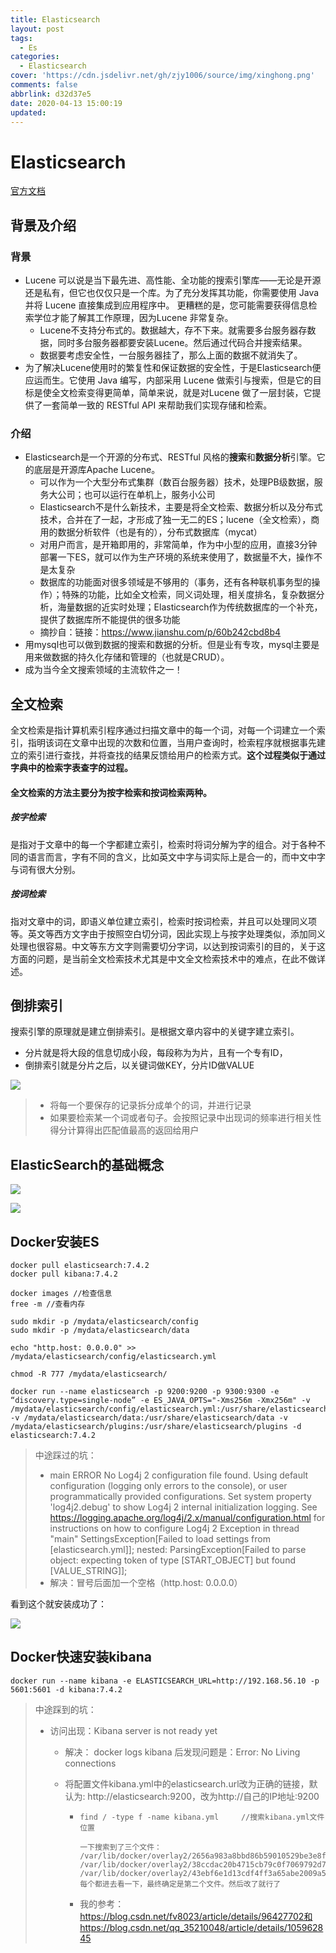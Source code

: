 ```yaml
---
title: Elasticsearch
layout: post
tags:
  - Es
categories:
  - Elasticsearch
cover: 'https://cdn.jsdelivr.net/gh/zjy1006/source/img/xinghong.png'
comments: false
abbrlink: d32d37e5
date: 2020-04-13 15:00:19
updated:
---
```


# Elasticsearch

[官方文档](https://www.elastic.co/guide/en/elasticsearch/reference/current/index.html)

## 背景及介绍

### 背景

- Lucene 可以说是当下最先进、高性能、全功能的搜索引擎库——无论是开源还是私有，但它也仅仅只是一个库。为了充分发挥其功能，你需要使用 Java 并将 Lucene 直接集成到应用程序中。 更糟糕的是，您可能需要获得信息检索学位才能了解其工作原理，因为Lucene 非常复杂。
  - Lucene不支持分布式的。数据越大，存不下来。就需要多台服务器存数据，同时多台服务器都要安装Lucene。然后通过代码合并搜索结果。
  - 数据要考虑安全性，一台服务器挂了，那么上面的数据不就消失了。
- 为了解决Lucene使用时的繁复性和保证数据的安全性，于是Elasticsearch便应运而生。它使用 Java 编写，内部采用 Lucene 做索引与搜索，但是它的目标是使全文检索变得更简单，简单来说，就是对Lucene 做了一层封装，它提供了一套简单一致的 RESTful API 来帮助我们实现存储和检索。

### 介绍

- Elasticsearch是一个开源的分布式、RESTful 风格的**搜索**和**数据分析**引擎。它的底层是开源库Apache Lucene。
  - 可以作为一个大型分布式集群（数百台服务器）技术，处理PB级数据，服务大公司；也可以运行在单机上，服务小公司
  - Elasticsearch不是什么新技术，主要是将全文检索、数据分析以及分布式技术，合并在了一起，才形成了独一无二的ES；lucene（全文检索），商用的数据分析软件（也是有的），分布式数据库（mycat）
  - 对用户而言，是开箱即用的，非常简单，作为中小型的应用，直接3分钟部署一下ES，就可以作为生产环境的系统来使用了，数据量不大，操作不是太复杂
  - 数据库的功能面对很多领域是不够用的（事务，还有各种联机事务型的操作）；特殊的功能，比如全文检索，同义词处理，相关度排名，复杂数据分析，海量数据的近实时处理；Elasticsearch作为传统数据库的一个补充，提供了数据库所不能提供的很多功能
  - 摘抄自：链接：https://www.jianshu.com/p/60b242cbd8b4
- 用mysql也可以做到数据的搜索和数据的分析。但是业有专攻，mysql主要是用来做数据的持久化存储和管理的（也就是CRUD）。
- 成为当今全文搜索领域的主流软件之一！

## 全文检索

全文检索是指计算机索引程序通过扫描文章中的每一个词，对每一个词建立一个索引，指明该词在文章中出现的次数和位置，当用户查询时，检索程序就根据事先建立的索引进行查找，并将查找的结果反馈给用户的检索方式。**这个过程类似于通过字典中的检索字表查字的过程。**

#### 全文检索的方法主要分为按字检索和按词检索两种。

##### 按字检索

是指对于文章中的每一个字都建立索引，检索时将词分解为字的组合。对于各种不同的语言而言，字有不同的含义，比如英文中字与词实际上是合一的，而中文中字与词有很大分别。

##### 按词检索

指对文章中的词，即语义单位建立索引，检索时按词检索，并且可以处理同义项等。英文等西方文字由于按照空白切分词，因此实现上与按字处理类似，添加同义处理也很容易。中文等东方文字则需要切分字词，以达到按词索引的目的，关于这方面的问题，是当前全文检索技术尤其是中文全文检索技术中的难点，在此不做详述。

## 倒排索引

搜索引擎的原理就是建立倒排索引。是根据文章内容中的关键字建立索引。

- 分片就是将大段的信息切成小段，每段称为为片，且有一个专有ID，
- 倒排索引就是分片之后，以关键词做KEY，分片ID做VALUE

![](https://gitee.com/zhou_jin_yuan/blogimage/raw/master/img/20200516013445.png)

> - 将每一个要保存的记录拆分成单个的词，并进行记录
> - 如果要检索某一个词或者句子。会按照记录中出现词的频率进行相关性得分计算得出匹配值最高的返回给用户

## ElasticSearch的基础概念

![](https://gitee.com/zhou_jin_yuan/blogimage/raw/master/img/20200516020654.png)

![](https://gitee.com/zhou_jin_yuan/blogimage/raw/master/img/20200516020745.png)

## Docker安装ES

```
docker pull elasticsearch:7.4.2
docker pull kibana:7.4.2

docker images //检查信息
free -m //查看内存
```

```
sudo mkdir -p /mydata/elasticsearch/config
sudo mkdir -p /mydata/elasticsearch/data

echo "http.host: 0.0.0.0" >> /mydata/elasticsearch/config/elasticsearch.yml

chmod -R 777 /mydata/elasticsearch/

docker run --name elasticsearch -p 9200:9200 -p 9300:9300 -e “discovery.type=single-node” -e ES_JAVA_OPTS="-Xms256m -Xmx256m" -v /mydata/elasticsearch/config/elasticsearch.yml:/usr/share/elasticsearch/config/elasticsearch.yml -v /mydata/elasticsearch/data:/usr/share/elasticsearch/data -v /mydata/elasticsearch/plugins:/usr/share/elasticsearch/plugins -d elasticsearch:7.4.2
```

> 中途踩过的坑：
>
> - main ERROR No Log4j 2 configuration file found. Using default configuration (logging only errors to the console), or user programmatically provided configurations. Set system property 'log4j2.debug' to show Log4j 2 internal initialization logging. See https://logging.apache.org/log4j/2.x/manual/configuration.html for instructions on how to configure Log4j 2
>   Exception in thread "main" SettingsException[Failed to load settings from [elasticsearch.yml]]; nested: ParsingException[Failed to parse object: expecting token of type [START_OBJECT] but found [VALUE_STRING]];
> - 解决：冒号后面加一个空格（http.host: 0.0.0.0）

看到这个就安装成功了：

![](https://gitee.com/zhou_jin_yuan/blogimage/raw/master/img/20200516042935.png)

## Docker快速安装kibana

```
docker run --name kibana -e ELASTICSEARCH_URL=http://192.168.56.10 -p 5601:5601 -d kibana:7.4.2
```

> 中途踩到的坑：
>
> - 访问出现：Kibana server is not ready yet  
>
>   - 解决： docker logs kibana   后发现问题是：Error: No Living connections
>
>   - 将配置文件kibana.yml中的elasticsearch.url改为正确的链接，默认为: http://elasticsearch:9200，改为http://自己的IP地址:9200
>
>     - ```
>       find / -type f -name kibana.yml		//搜索kibana.yml文件位置
>       
>       一下搜索到了三个文件：
>       /var/lib/docker/overlay2/2656a983a8bbd86b59010529be3e8f3cd516224e51757262a1046b1cd6c348cb/diff/usr/share/kibana/config/kibana.yml
>       /var/lib/docker/overlay2/38ccdac20b4715cb79c0f7069792d752932740a3aab31117b8d555abce565899/diff/usr/share/kibana/config/kibana.yml
>       /var/lib/docker/overlay2/43ebf6e1d13cdf4ff3a65abe2009a5012627da137a7c50b1634441e3c020cd5f/merged/usr/share/kibana/config/kibana.yml
>       每个都进去看一下，最终确定是第二个文件。然后改了就行了
>       ```
>
>     - 我的参考：https://blog.csdn.net/fv8023/article/details/96427702和https://blog.csdn.net/qq_35210048/article/details/105962845

